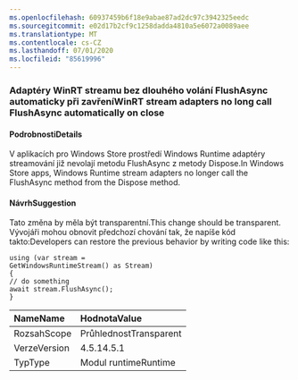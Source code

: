 ```yaml
---
ms.openlocfilehash: 60937459b6f18e9abae87ad2dc97c3942325eedc
ms.sourcegitcommit: e02d17b2cf9c1258dadda4810a5e6072a0089aee
ms.translationtype: MT
ms.contentlocale: cs-CZ
ms.lasthandoff: 07/01/2020
ms.locfileid: "85619996"
---
```

### <a name="winrt-stream-adapters-no-long-call-flushasync-automatically-on-close"></a><span data-ttu-id="8214e-101">Adaptéry WinRT streamu bez dlouhého volání FlushAsync automaticky při zavření</span><span class="sxs-lookup"><span data-stu-id="8214e-101">WinRT stream adapters no long call FlushAsync automatically on close</span></span>

#### <a name="details"></a><span data-ttu-id="8214e-102">Podrobnosti</span><span class="sxs-lookup"><span data-stu-id="8214e-102">Details</span></span>

<span data-ttu-id="8214e-103">V aplikacích pro Windows Store prostředí Windows Runtime adaptéry streamování již nevolají metodu FlushAsync z metody Dispose.</span><span class="sxs-lookup"><span data-stu-id="8214e-103">In Windows Store apps, Windows Runtime stream adapters no longer call the FlushAsync method from the Dispose method.</span></span>

#### <a name="suggestion"></a><span data-ttu-id="8214e-104">Návrh</span><span class="sxs-lookup"><span data-stu-id="8214e-104">Suggestion</span></span>

<span data-ttu-id="8214e-105">Tato změna by měla být transparentní.</span><span class="sxs-lookup"><span data-stu-id="8214e-105">This change should be transparent.</span></span> <span data-ttu-id="8214e-106">Vývojáři mohou obnovit předchozí chování tak, že napíše kód takto:</span><span class="sxs-lookup"><span data-stu-id="8214e-106">Developers can restore the previous behavior by writing code like this:</span></span><pre><code class="lang-csharp">using (var stream = GetWindowsRuntimeStream() as Stream)&#13;&#10;{&#13;&#10;// do something&#13;&#10;await stream.FlushAsync();&#13;&#10;}&#13;&#10;</code></pre>

| <span data-ttu-id="8214e-107">Name</span><span class="sxs-lookup"><span data-stu-id="8214e-107">Name</span></span>    | <span data-ttu-id="8214e-108">Hodnota</span><span class="sxs-lookup"><span data-stu-id="8214e-108">Value</span></span>       |
|:--------|:------------|
| <span data-ttu-id="8214e-109">Rozsah</span><span class="sxs-lookup"><span data-stu-id="8214e-109">Scope</span></span>   |<span data-ttu-id="8214e-110">Průhlednost</span><span class="sxs-lookup"><span data-stu-id="8214e-110">Transparent</span></span>|
|<span data-ttu-id="8214e-111">Verze</span><span class="sxs-lookup"><span data-stu-id="8214e-111">Version</span></span>|<span data-ttu-id="8214e-112">4.5.1</span><span class="sxs-lookup"><span data-stu-id="8214e-112">4.5.1</span></span>|
|<span data-ttu-id="8214e-113">Typ</span><span class="sxs-lookup"><span data-stu-id="8214e-113">Type</span></span>|<span data-ttu-id="8214e-114">Modul runtime</span><span class="sxs-lookup"><span data-stu-id="8214e-114">Runtime</span></span>|
